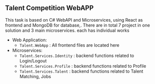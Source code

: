 ## Talent Competition WebAPP

This task is based on C# WebAPI and Microservices, using React as frontend and MongoDB for database,. There are in total 7 project in one solution and 3 main microservices. each has individual works
 - Web Application:
    - `Talent.WebApp` : All frontend files are located here
 - Microservices:
    - `Talent.Services.Identity` : backend functions related to Login/Logout
    - `Talent.Services.Profile` : backend functions related to Profile
    - `Talent.Services.Talent` : backend functions related to Talent Matching, Jobs
